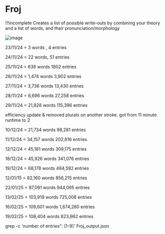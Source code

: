 # Froj 
!!!incomplete
Creates a list of possible write-outs by combining your theory and a list of words, and their pronunciation/morphology

![image](images/froj.png)

23/11/24 = 3 words ,         4 entries

24/11/24 = 22 words,        51 entries

25/11/24 = 636 words      1802 entries

26/11/24 = 1,474 words   3,902 entries

27/11/24 = 3,736 words  13,430 entries

28/11/24 = 6,696 words   27,258 entries

29/11/24 = 21,828 words 115,396 entries

efficiency update & removed plurals on another stroke. got from 11 minute runtime to 2

10/12/24 = 21,734 words  98,281 entries

11/12/24 = 34,157 words 202,816 entries

12/12/24 = 45,181 words 309,175 entries

18/12/24 = 45,926 words 341,076 entries

19/12/24 = 68,178 words 484,592 entries

12/01/15 = 82,160 words 856,215 entries

22/01/25 = 87,091 words 944,065 entries

13/02/25 = 103,919 words 725,008 entries

16/02/25 = 109,601 words 1,674,280 entries

19/02/25 = 108,404 words 823,962 entries

grep -c 'number of entries": [1-9]' Froj_output.json
